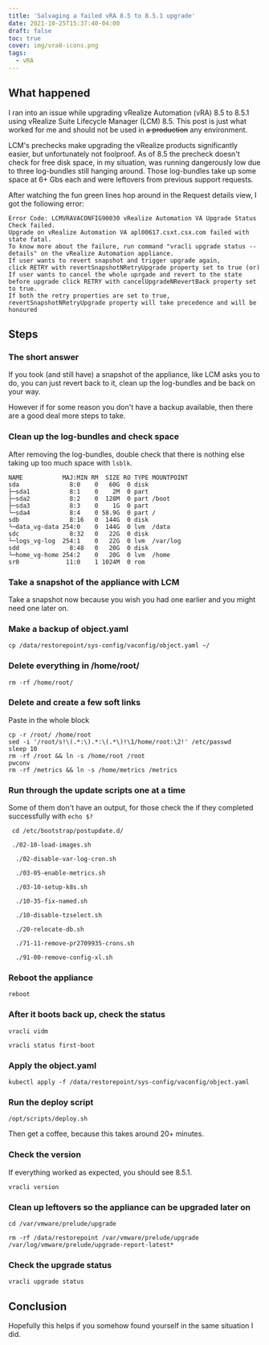 ```yaml
---
title: 'Salvaging a failed vRA 8.5 to 8.5.1 upgrade'
date: 2021-10-25T15:37:40-04:00
draft: false
toc: true
cover: img/vra8-icons.png
tags:
  - vRA
---
```


## What happened

I ran into an issue while upgrading vRealize Automation (vRA) 8.5 to 8.5.1 using vRealize Suite Lifecycle Manager (LCM) 8.5. This post is just what worked for me and should not be used in ~~a production~~ any environment.

LCM's prechecks make upgrading the vRealize products significantly easier, but unfortunately not foolproof. As of 8.5 the precheck doesn't check for free disk space, in my situation, was running dangerously low due to three log-bundles still hanging around. Those log-bundles take up some space at 6+ Gbs each and were leftovers from previous support requests.

After watching the fun green lines hop around in the Request details view, I got the following error:

```text
Error Code: LCMVRAVACONFIG90030 vRealize Automation VA Upgrade Status Check failed.
Upgrade on vRealize Automation VA apl00617.csxt.csx.com failed with state fatal.
To know more about the failure, run command "vracli upgrade status --details" on the vRealize Automation appliance.
If user wants to revert snapshot and trigger upgrade again,
click RETRY with revertSnapshotNRetryUpgrade property set to true (or)
If user wants to cancel the whole uprgade and revert to the state before upgrade click RETRY with cancelUpgradeNRevertBack property set to true.
If both the retry properties are set to true, revertSnapshotNRetryUpgrade property will take precedence and will be honoured
```

## Steps

### The short answer

If you took (and still have) a snapshot of the appliance, like LCM asks you to do, you can just revert back to it, clean up the log-bundles and be back on your way.

However if for some reason you don't have a backup available, then there are a good deal more steps to take.

### Clean up the log-bundles and check space

After removing the log-bundles, double check that there is nothing else taking up too much space with `lsblk`.

```shell
NAME           MAJ:MIN RM  SIZE RO TYPE MOUNTPOINT
sda              8:0    0   60G  0 disk
├─sda1           8:1    0    2M  0 part
├─sda2           8:2    0  128M  0 part /boot
├─sda3           8:3    0    1G  0 part
└─sda4           8:4    0 58.9G  0 part /
sdb              8:16   0  144G  0 disk
└─data_vg-data 254:0    0  144G  0 lvm  /data
sdc              8:32   0   22G  0 disk
└─logs_vg-log  254:1    0   22G  0 lvm  /var/log
sdd              8:48   0   20G  0 disk
└─home_vg-home 254:2    0   20G  0 lvm  /home
sr0             11:0    1 1024M  0 rom
```

### Take a snapshot of the appliance with LCM

Take a snapshot now because you wish you had one earlier and you might need one later on.

### Make a backup of object.yaml

```shell
cp /data/restorepoint/sys-config/vaconfig/object.yaml ~/
```

### Delete everything in /home/root/

```shell
rm -rf /home/root/
```

### Delete and create a few soft links

Paste in the whole block

```shell
cp -r /root/ /home/root
sed -i '/root/s!\(.*:\).*:\(.*\)!\1/home/root:\2!' /etc/passwd
sleep 10
rm -rf /root && ln -s /home/root /root
pwconv
rm -rf /metrics && ln -s /home/metrics /metrics
```

### Run through the update scripts one at a time

Some of them don't have an output, for those check the if they completed successfully with `echo $?`

```shell
 cd /etc/bootstrap/postupdate.d/
```

```shell
 ./02-10-load-images.sh
```

```shell
  ./02-disable-var-log-cron.sh
```

```shell
  ./03-05-enable-metrics.sh
```

```shell
  ./03-10-setup-k8s.sh
```

```shell
  ./10-35-fix-named.sh
```

```shell
  ./10-disable-tzselect.sh
```

```shell
  ./20-relocate-db.sh
```

```shell
  ./71-11-remove-pr2709935-crons.sh
```

```shell
  ./91-00-remove-config-xl.sh
```

### Reboot the appliance

```shell
reboot
```

### After it boots back up, check the status

```shell
vracli vidm
```

```shell
vracli status first-boot
```

### Apply the object.yaml

```shell
kubectl apply -f /data/restorepoint/sys-config/vaconfig/object.yaml
```

### Run the deploy script

```shell
/opt/scripts/deploy.sh
```

Then get a coffee, because this takes around 20+ minutes.

### Check the version

If everything worked as expected, you should see 8.5.1.

```shell
vracli version
```

### Clean up leftovers so the appliance can be upgraded later on

```shell
cd /var/vmware/prelude/upgrade
```

```shell
rm -rf /data/restorepoint /var/vmware/prelude/upgrade /var/log/vmware/prelude/upgrade-report-latest*
```

### Check the upgrade status

```shell
vracli upgrade status
```

## Conclusion

Hopefully this helps if you somehow found yourself in the same situation I did.
